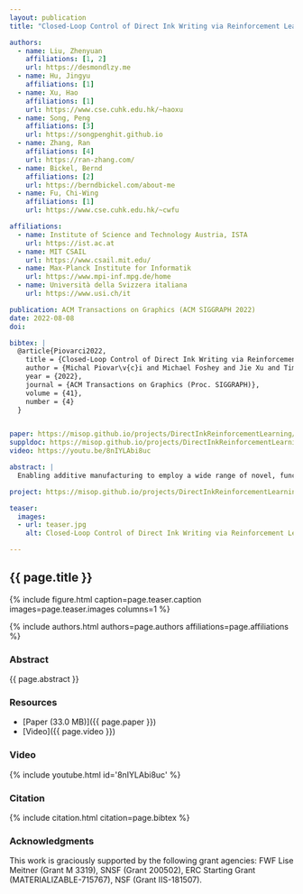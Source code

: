 ```yaml
---
layout: publication
title: "Closed-Loop Control of Direct Ink Writing via Reinforcement Learning"

authors:
  - name: Liu, Zhenyuan
    affiliations: [1, 2]
    url: https://desmondlzy.me
  - name: Hu, Jingyu
    affiliations: [1]
  - name: Xu, Hao
    affiliations: [1]
    url: https://www.cse.cuhk.edu.hk/~haoxu
  - name: Song, Peng
    affiliations: [3]
    url: https://songpenghit.github.io
  - name: Zhang, Ran
    affiliations: [4]
    url: https://ran-zhang.com/
  - name: Bickel, Bernd
    affiliations: [2]
    url: https://berndbickel.com/about-me
  - name: Fu, Chi-Wing
    affiliations: [1]
    url: https://www.cse.cuhk.edu.hk/~cwfu

affiliations:
  - name: Institute of Science and Technology Austria, ISTA
    url: https://ist.ac.at
  - name: MIT CSAIL
    url: https://www.csail.mit.edu/
  - name: Max-Planck Institute for Informatik
    url: https://www.mpi-inf.mpg.de/home
  - name: Università della Svizzera italiana
    url: https://www.usi.ch/it

publication: ACM Transactions on Graphics (ACM SIGGRAPH 2022)
date: 2022-08-08
doi: 

bibtex: |
  @article{Piovarci2022,
    title = {Closed-Loop Control of Direct Ink Writing via Reinforcement Learning},
    author = {Michal Piovar\v{c}i and Michael Foshey and Jie Xu and Timothy Erps and Vahid Babaei and Piotr Didyk and Szymon Rusinkiewicz and Wojciech Matusik and Bernd Bickel},
    year = {2022},
    journal = {ACM Transactions on Graphics (Proc. SIGGRAPH)}, 
    volume = {41},
    number = {4}
  }


paper: https://misop.github.io/projects/DirectInkReinforcementLearning/files/Piovarci2022.pdf
suppldoc: https://misop.github.io/projects/DirectInkReinforcementLearning/files/Piovarci2022_supplement.pdf
video: https://youtu.be/8nIYLAbi8uc

abstract: |
  Enabling additive manufacturing to employ a wide range of novel, functional materials can be a major boost to this technology. However, making such materials printable requires painstaking trial-and-error by an expert operator, as they typically tend to exhibit peculiar rheological or hysteresis properties. Even in the case of successfully finding the process parameters, there is no guarantee of print-to-print consistency due to material differences between batches. These challenges make closed-loop feedback an attractive option where the process parameters are adjusted on-the-fly. There are several challenges for designing an efficient controller: the deposition parameters are complex and highly coupled, artifacts occur after long time horizons, simulating the deposition is computationally costly, and learning on hardware is intractable. In this work, we demonstrate the feasibility of learning a closed-loop control policy for additive manufacturing using reinforcement learning. We show that approximate, but efficient, numerical simulation is sufficient as long as it allows learning the behavioral patterns of deposition that translate to real-world experiences. In combination with reinforcement learning, our model can be used to discover control policies that outperform baseline controllers. Furthermore, the recovered policies have a minimal sim-to-real gap. We showcase this by applying our control policy in-vivo on a single-layer printer using low and high viscosity materials.

project: https://misop.github.io/projects/DirectInkReinforcementLearning/index.html

teaser:
  images:
  - url: teaser.jpg
    alt: Closed-Loop Control of Direct Ink Writing via Reinforcement Learning (Teaser Image)

---
```


## {{ page.title }}

{% include figure.html caption=page.teaser.caption images=page.teaser.images columns=1 %}

{% include authors.html authors=page.authors affiliations=page.affiliations %}

<!-- {% include publication.html publication=page.publication url=page.doi %} -->

### Abstract

{{ page.abstract }}

### Resources

* [Paper (33.0 MB)]({{ page.paper }})
* [Video]({{ page.video }})

<!--
* [Official publisher page]({{page.doi}}) &nbsp; [![ACM](ACM_logo.svg){: width="40x"}]({{page.doi}})
-->

### Video

{% include youtube.html id='8nIYLAbi8uc' %}

### Citation

{% include citation.html citation=page.bibtex %}


### Acknowledgments
This work is graciously supported by the following grant agencies: FWF Lise Meitner (Grant M 3319), SNSF (Grant 200502), ERC Starting Grant (MATERIALIZABLE-715767), NSF (Grant IIS-181507).
